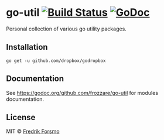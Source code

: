 # go-util [![Build Status](https://travis-ci.org/frozzare/go-util.svg?branch=master)](https://travis-ci.org/frozzare/go-util) [![GoDoc](https://godoc.org/github.com/frozzare/go-util?status.svg)](https://godoc.org/github.com/frozzare/go-util)

Personal collection of various go utility packages.

## Installation

```
go get -u github.com/dropbox/godropbox
```

## Documentation

See https://godoc.org/github.com/frozzare/go-util for modules documentation.

## License

MIT © [Fredrik Forsmo](https://github.com/frozzare)